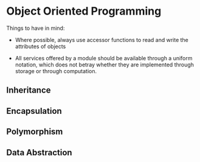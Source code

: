 # Object Oriented Programming

Things to have in mind:

- Where possible, always use accessor functions to read and write the attributes of objects

- All services offered by a module should be available through a uniform notation, which does not betray whether
they are implemented through storage or through computation.

## Inheritance

## Encapsulation

## Polymorphism

## Data Abstraction

